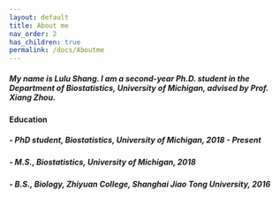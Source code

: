```yaml
---
layout: default
title: About me
nav_order: 2
has_children: true
permalink: /docs/Aboutme
---
```



##### My name is Lulu Shang. I am a second-year Ph.D. student in the Department of Biostatistics, University of Michigan, advised by Prof. Xiang Zhou.

#### Education

##### - PhD student, Biostatistics, University of Michigan, 2018 - Present
##### - M.S., Biostatistics, University of Michigan, 2018
##### - B.S., Biology, Zhiyuan College, Shanghai Jiao Tong University, 2016



